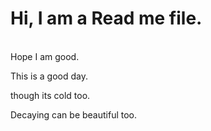 # Hi, I am a Read me file.
<br> Hope I am good. </br>
<p>This is a good day.</p>
<p> though its cold too.</p>
<p> Decaying can be beautiful too.</p>
